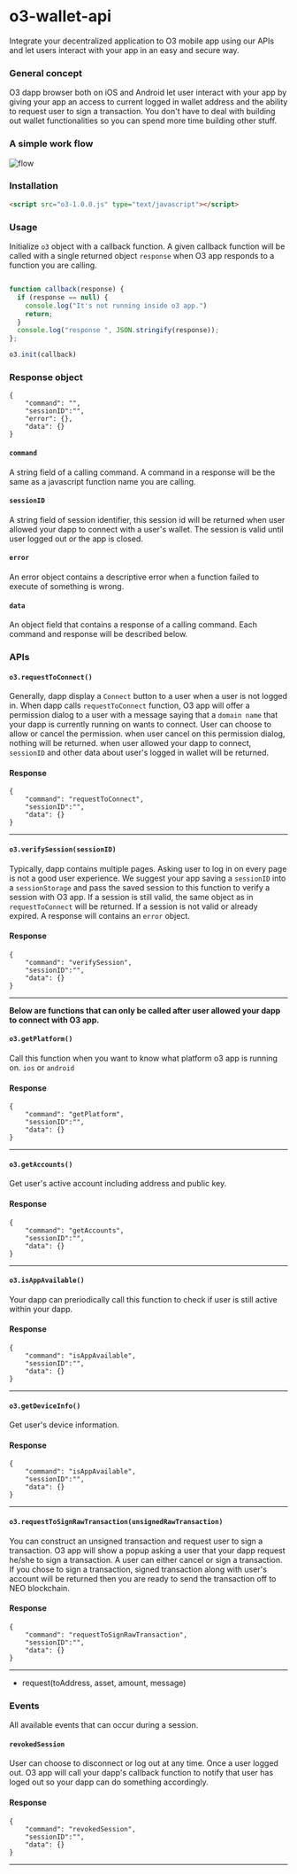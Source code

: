 # o3-wallet-api
Integrate your decentralized application to O3 mobile app using our APIs and let users interact with your app in an easy and secure way.

### General concept
O3 dapp browser both on iOS and Android let user interact with your app by giving your app an access to current logged in wallet address and the ability to request user to sign a transaction. You don't have to deal with building out wallet functionalities so you can spend more time building other stuff.  

### A simple work flow
![flow](https://raw.githubusercontent.com/O3Labs/o3-wallet-api/master/O3%20Mobile%20Dapp%20Browser.png?token=AA90tBwEwFB9y6wbui3WUzuGk9446HQ4ks5bTYTHwA%3D%3D)



### Installation

```html
<script src="o3-1.0.0.js" type="text/javascript"></script>
```


### Usage

Initialize `o3` object with a callback function. A given callback function will be called with a single returned object `response` when O3 app responds to a function you are calling.


```js

function callback(response) {
  if (response == null) {
    console.log("It's not running inside o3 app.")
    return;
  }
  console.log("response ", JSON.stringify(response));
};

o3.init(callback)
```

### Response object

```
{
	"command": "",
	"sessionID":"",
	"error": {},
	"data": {}
}
```

#### `command` 
A string field of a calling command. A command in a response will be the same as a javascript function name you are calling.

#### `sessionID`
A string field of session identifier, this session id will be returned when user allowed your dapp to connect with a user's wallet. The session is valid until user logged out or the app is closed.

#### `error`
An error object contains a descriptive error when a function failed to execute of something is wrong.

#### `data`
An object field that contains a response of a calling command. Each command and response will be described below.



### APIs

#### `o3.requestToConnect()`
Generally, dapp display a `Connect` button to a user when a user is not logged in. When dapp calls `requestToConnect` function, O3 app will offer a permission dialog to a user with a message saying that a `domain name` that your dapp is currently running on wants to connect. User can choose to allow or cancel the permission. when user cancel on this permission dialog, nothing will be returned. when user allowed your dapp to connect, `sessionID` and other data about user's logged in wallet will be returned.

#### Response
```
{
	"command": "requestToConnect",
	"sessionID":"",
	"data": {}
}
```
---

#### `o3.verifySession(sessionID)`
Typically, dapp contains multiple pages. Asking user to log in on every page is not a good user experience. We suggest your app saving a `sessionID` into a `sessionStorage` and pass the saved session to this function to verify a session with O3 app. If a session is still valid, the same object as in `requestToConnect` will be returned. If a session is not valid or already expired. A response will contains an `error` object.

#### Response
```
{
	"command": "verifySession",
	"sessionID":"",
	"data": {}
}
```
--- 

__Below are functions that can only be called after user allowed your dapp to connect with O3 app.__

#### `o3.getPlatform()` 
Call this function when you want to know what platform o3 app is running on. `ios` or `android` 
#### Response
```
{
	"command": "getPlatform",
	"sessionID":"",
	"data": {}
}
```
--- 

#### `o3.getAccounts()`
Get user's active account including address and public key.
#### Response
```
{
	"command": "getAccounts",
	"sessionID":"",
	"data": {}
}
```
--- 


#### `o3.isAppAvailable()`
Your dapp can preriodically call this function to check if user is still active within your dapp.
#### Response
```
{
	"command": "isAppAvailable",
	"sessionID":"",
	"data": {}
}
```
--- 
#### `o3.getDeviceInfo()`
Get user's device information. 

#### Response
```
{
	"command": "isAppAvailable",
	"sessionID":"",
	"data": {}
}
```
--- 

#### `o3.requestToSignRawTransaction(unsignedRawTransaction)`
You can construct an unsigned transaction and request user to sign a transaction. O3 app will show a popup asking a user that your dapp request he/she to sign a transaction. A user can either cancel or sign a transaction. If you chose to sign a transaction, signed transaction along with user's account will be returned then you are ready to send the transaction off to NEO blockchain.
#### Response
```
{
	"command": "requestToSignRawTransaction",
	"sessionID":"",
	"data": {}
}
```
--- 

- request(toAddress, asset, amount, message)


### Events
All available events that can occur during a session.

#### `revokedSession`
User can choose to disconnect or log out at any time. Once a user logged out. O3 app will call your dapp's callback function to notify that user has loged out so your dapp can do something accordingly.

#### Response
```
{
	"command": "revokedSession",
	"sessionID":"",
	"data": {}
}
```
--- 
